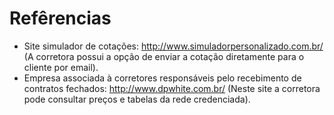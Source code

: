 # Refêrencias

+ Site simulador de cotações:
 	http://www.simuladorpersonalizado.com.br/
    (A corretora possui a opção de enviar a cotação diretamente para o cliente por email).
+ Empresa associada à corretores responsáveis pelo recebimento de contratos fechados: 
    http://www.dpwhite.com.br/
    (Neste site a corretora pode consultar preços e tabelas da rede credenciada).
